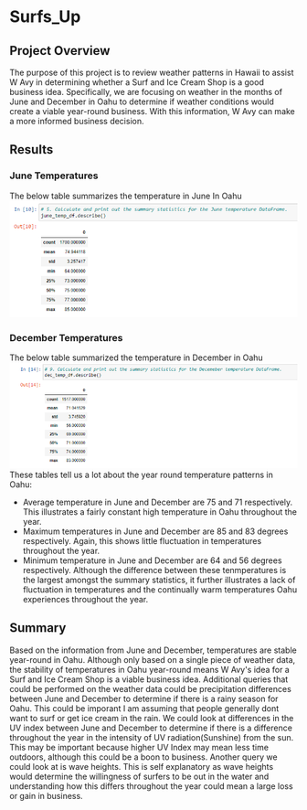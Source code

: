 # Surfs_Up
## Project Overview
The purpose of this project is to review weather patterns in Hawaii to assist W Avy in determining whether a Surf and Ice Cream Shop is a good business idea. Specifically, we are focusing on weather in the months of June and December in Oahu to determine if weather conditions would create a viable year-round business. With this information, W Avy can make a more informed business decision.
## Results
### June Temperatures
The below table summarizes the temperature in June In Oahu
![This is an image](https://github.com/weise142/Surfs_Up/blob/main/June_Summary_Stats.PNG)
### December Temperatures
The below table summarized the temperature in December in Oahu
![This is an image](https://github.com/weise142/Surfs_Up/blob/main/Dec_Summary_Stats.PNG)
These tables tell us a lot about the year round temperature patterns in Oahu:
- Average temperature in June and December are 75 and 71 respectively. This illustrates a fairly constant high temperature in Oahu throughout the year.
- Maximum temperatures in June and December are 85 and 83 degrees respectively. Again, this shows little fluctuation in temperatures throughout the year.
- Minimum temperature in June and December are 64 and 56 degrees respectively. Although the difference between these tenmperatures is the largest amongst the summary statistics, it further illustrates a lack of fluctuation in temperatures and the continually warm temperatures Oahu experiences throughout the year.
## Summary
Based on the information from June and December, temperatures are stable year-round in Oahu. Although only based on a single piece of weather data, the stability of temperatures in Oahu year-round means W Avy's idea for a Surf and Ice Cream Shop is a viable business idea.
Additional queries that could be performed on the weather data could be precipitation differences between June and December to determine if there is a rainy season for Oahu. This could be imporant I am assuming that people generally dont want to surf or get ice cream in the rain. We could look at differences in the UV index between June and December to determine if there is a difference throughout the year in the intensity of UV radiation(Sunshine) from the sun. This may be important because higher UV Index may mean less time outdoors, although this could be a boon to business. Another query we could look at is wave heights. This is self explanatory as wave heights would determine the willingness of surfers to be out in the water and understanding how this differs throughout the year could mean a large loss or gain in business.
